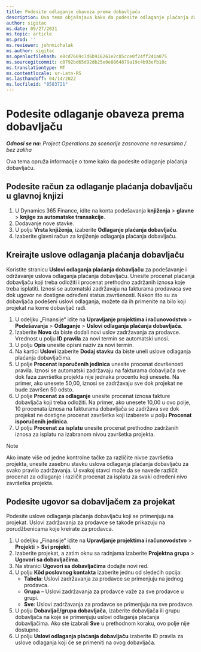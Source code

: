 ```yaml
---
title: Podesite odlaganje obaveza prema dobavljaču
description: Ova tema objašnjava kako da podesite odlaganje plaćanja dobavljaču.
author: sigitac
ms.date: 09/27/2021
ms.topic: article
ms.prod: ''
ms.reviewer: johnmichalak
ms.author: sigitac
ms.openlocfilehash: e0cd7669c7d6b916261e2c85cce0f24ff241a075
ms.sourcegitcommit: c0792bd65d92db25e0e8864879a19c4b93efb10c
ms.translationtype: MT
ms.contentlocale: sr-Latn-RS
ms.lasthandoff: 04/14/2022
ms.locfileid: "8583721"
---
```

# <a name="set-up-vendor-retention"></a>Podesite odlaganje obaveza prema dobavljaču

_**Odnosi se na:** Project Operations za scenarije zasnovane na resursima / bez zaliha_

Ova tema opruža informacije o tome kako da podesite odlaganje plaćanja dobavljaču.

## <a name="set-up-a-vendor-retention-account-in-general-ledger"></a>Podesite račun za odlaganje plaćanja dobavljaču u glavnoj knjizi

1. U Dynamics 365 Finance, idite na konta podešavanja **knjiženja** > **glavne** > **knjige za automatske transakcije**.
2. Dodavanje nove stavke.
3. U polju **Vrsta knjiženja**, izaberite **Odlaganje plaćanja dobavljaču**.
4. Izaberite glavni račun za knjiženje odlaganja plaćanja dobavljaču.

## <a name="create-vendor-retention-terms"></a>Kreirajte uslove odlaganja plaćanja dobavljaču

Koristite stranicu **Uslovi odlaganja plaćanja dobavljaču** za podešavanje i održavanje uslova odlaganja plaćanja dobavljaču. Unesite procenat plaćanja dobavljaču koji treba odložiti i procenat prethodno zadržanih iznosa koje treba isplatiti. Iznosi se automatski zadržavaju na fakturama prodavaca sve dok ugovor ne dostigne određeni status završenosti. Nakon što su za dobavljača podešeni uslovi odlaganja, možete da ih primenite na bilo koji projekat na kome dobavljač radi.

1. U odeljku „Finansije“ idite na **Upravljanje projektima i računovodstvo** > **Podešavanja** > **Odlaganje** > **Uslovi odlaganja plaćanja dobavljača**.
2. Izaberite **Novo** da biste dodali novi uslov zadržavanja za prodavce. Vrednost u polju **ID pravila** za novi termin se automatski unosi. 
3. U polju **Opis** unesite opisni naziv za novi termin.
4. Na kartici **Uslovi** izaberite **Dodaj stavku** da biste uneli uslove odlaganja plaćanja dobavljačima.
5. U polje **Procenat isporučenih jedinica** unesite procenat dovršenosti pravila. Iznosi se automatski zadržavaju na fakturama dobavljača sve dok faza završetka projekta nije jednaka procentu koji unesete. Na primer, ako unesete 50,00, iznosi se zadržavaju sve dok projekat ne bude završen 50 odsto.
6. U polje **Procenat za odlaganje** unesite procenat iznosa fakture dobavljača koji treba odložiti. Na primer, ako unesete 10,00 u ovo polje, 10 procenata iznosa na fakturama dobavljača se zadržava sve dok projekat ne dostigne procenat završetka koji izaberete u polju **Procenat isporučenih jedinica**.
7. U polju **Procenat za isplatu** unesite procenat prethodno zadržanih iznosa za isplatu na izabranom nivou završetka projekta.

> [!NOTE]
> Ako imate više od jedne kontrolne tačke za različite nivoe završetka projekta, unesite zasebnu stavku uslova odlaganja plaćanja dobavljaču za svako pravilo zadržavanja. U svakoj stavci može da se navede različit procenat za odlaganje i različit procenat za isplatu za svaki određeni nivo završetka projekta.

## <a name="set-up-a-vendor-agreement-for-the-project"></a>Podesite ugovor sa dobavljačem za projekat

Podesite uslove odlaganja plaćanja dobavljaču koji se primenjuju na projekat. Uslovi zadržavanja za prodavce se takođe prikazuju na porudžbenicama koje kreirate za prodavca.

1. U odeljku „Finansije“ idite na **Upravljanje projektima i računovodstvo** > **Projekti** > **Svi projekti**. 
2. Izaberite projekat, a zatim oknu sa radnjama izaberite **Projektna grupa** > **Ugovori sa dobavljačima**.
3. Na stranici **Ugovori sa dobavljačima** dodajte novi red.
4. U polju **Kôd poslovnog kontakta** izaberite jednu od sledećih opcija:
   - **Tabela**: Uslovi zadržavanja za prodavce se primenjuju na jednog prodavca.
   - **Grupa** – Uslovi zadržavanja za prodavce važe za sve prodavce u grupi.
   - **Sve**: Uslovi zadržavanja za prodavce se primenjuju na sve prodavce.
5. U polju **Dobavljač/grupa dobavljača**, izaberite dobavljača ili grupu dobavljača na koje se primenjuju uslovi odlaganja plaćanja dobavljačima. Ako ste izabrali **Sve** u prethodnom koraku, ovo polje nije dostupno.
6. U polju **Uslovi odlaganja plaćanja dobavljaču** izaberite ID pravila za uslove odlaganja koji će se primeniti na ovog dobavljača.

